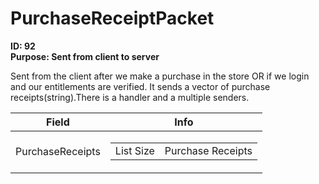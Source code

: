 # PurchaseReceiptPacket

**ID: 92**  
**Purpose: Sent from client to server**  

Sent from the client after we make a purchase in the store OR if we login and our entitlements are verified. It sends a vector of purchase receipts(string).There is a handler and a multiple senders.

<table><thead><tr><th>Field</th><th>Info</th></tr></thead><tbody>
<tr><td>PurchaseReceipts</td><td><table><tbody><tr><td>List Size</td><td>Purchase Receipts</td></tr></tbody></table></td></tr>
</tbody></table>